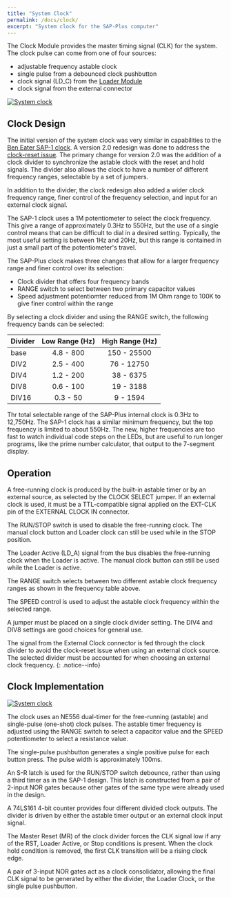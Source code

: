 ```yaml
---
title: "System Clock"
permalink: /docs/clock/
excerpt: "System clock for the SAP-Plus computer"
---
```


The Clock Module provides the master timing signal (CLK) for the system. The clock pulse can come from one of four sources:

* adjustable frequency astable clock
* single pulse from a debounced clock pushbutton
* clock signal (LD_C) from the [Loader Module](../loader/)
* clock signal from the external connector

[![System clock](../../assets/images/clock-module-v20.jpg "System clock")](../../assets/images/clock-module-v20.jpg)

## Clock Design

The initial version of the system clock was very similar in capabilities to the [Ben Eater SAP-1 clock](https://eater.net/8bit/clock).  A version 2.0 redesign was done to address the [clock-reset issue](../clock-reset-issue/).  The primary change for version 2.0 was the addition of a clock divider to synchronize the astable clock with the reset and hold signals.  The divider also allows the clock to have a number of different frequency ranges, selectable by a set of jumpers.

In addition to the divider, the clock redesign also added a wider clock frequency range, finer control of the frequency selection, and input for an external clock signal.

The SAP-1 clock uses a 1M potentiometer to select the clock frequency.  This give a range of approximately 0.3Hz to 550Hz, but the use of a single control means that can be difficult to dial in a desired setting.  Typically, the most useful setting is between 1Hz and 20Hz, but this  range is contained in just a small part of the potentiometer's travel.

The SAP-Plus clock makes three changes that allow for a larger frequency range and finer control over its selection:

* Clock divider that offers four frequency bands
* RANGE switch to select between two primary capacitor values
* Speed adjustment potentiomter reduced from 1M Ohm range to 100K to give finer control within the range

By selecting a clock divider and using the RANGE switch, the following frequency bands can be selected:

|Divider|Low Range (Hz)|High Range (Hz)|
|:---|:---:|:---:|
|base   |4.8 - 800|150 - 25500|
|DIV2   |2.5 - 400|76 - 12750|
|DIV4   |1.2 - 200|38 - 6375|
|DIV8   |0.6 - 100|19 - 3188|
|DIV16  |0.3 - 50 |9 - 1594|

Thr total selectable range of the SAP-Plus internal clock is 0.3Hz to 12,750Hz.  The SAP-1 clock has a similar minimum frequency, but the top frequency is limited to about 550Hz.  The new, higher frequencies are too fast to watch individual code steps on the LEDs, but are useful to run longer programs, like the prime number calculator, that output to the 7-segment display.


## Operation

A free-running clock is produced by the built-in astable timer or by an external source, as selected by the CLOCK SELECT jumper.  If an external clock is used, it must be a TTL-compatible signal applied on the EXT-CLK pin of the EXTERNAL CLOCK IN connector.

The RUN/STOP switch is used to disable the free-running clock.  The manual clock button and Loader clock can still be used while in the STOP position.

The Loader Active (LD_A) signal from the bus disables the free-running clock when the Loader is active.  The manual clock button can still be used while the Loader is active.

The RANGE switch selects between two different astable clock frequency ranges as shown in the frequency table above.

The SPEED control is used to adjust the astable clock frequency within the selected range.

A jumper must be placed on a single clock divider setting.  The DIV4 and DIV8 settings are good choices for general use.

The signal from the External Clock connector is fed through the clock divider to avoid the clock-reset issue when using an external clock source.  The selected divider must be accounted for when choosing an external clock frequency.
{: .notice--info}

## Clock Implementation

[![System clock](../../assets/images/clock-schematic-v20.png "System clock")](../../assets/images/clock-schematic-v20.png)

The clock uses an NE556 dual-timer for the free-running (astable) and single-pulse (one-shot) clock pulses.  The astable timer frequency is adjusted using the RANGE switch to select a capacitor value and the SPEED potentiometer to select a resistance value.

The single-pulse pushbutton generates a single positive pulse for each button press.  The pulse width is approximately 100ms.

An S-R latch is used for the RUN/STOP switch debounce, rather than using a third timer as in the SAP-1 design.  This latch is constructed from a pair of 2-input NOR gates because other gates of the same type were already used in the design.

A 74LS161 4-bit counter provides four different divided clock outputs.  The divider is driven by either the astable timer output or an external clock input signal.

The Master Reset (MR) of the clock divider forces the CLK signal low if any of the RST, Loader Active, or Stop conditions is present.  When the clock hold condition is removed, the first CLK transition will be a rising clock edge.

A pair of 3-input NOR gates act as a clock consolidator, allowing the final CLK signal to be generated by either the divider, the Loader Clock, or the single pulse pushbutton.
